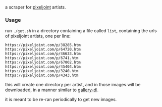 a scraper for [pixeljoint](https://pixeljoint.com/) artists.

### Usage

run `./get.sh` in a directory containing a file called `list`, containing the urls of pixeljoint artists, one per line:

```
https://pixeljoint.com/p/38285.htm
https://pixeljoint.com/p/64720.htm
https://pixeljoint.com/p/46633.htm
https://pixeljoint.com/p/6741.htm
https://pixeljoint.com/p/67002.htm
https://pixeljoint.com/p/45404.htm
https://pixeljoint.com/p/3240.htm
https://pixeljoint.com/p/4343.htm
```

this will create one directory per artist, and in those images will be downloaded, in a manner similar to [gallery-dl](https://github.com/mikf/gallery-dl/).

it is meant to be re-ran periodically to get new images.

